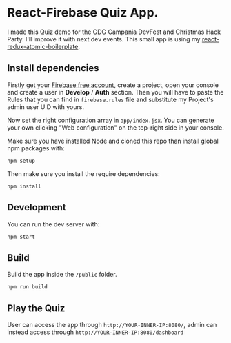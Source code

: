 # React-Firebase Quiz App.

I made this Quiz demo for the GDG Campania DevFest and Christmas Hack Party. I'll improve it with next dev events.
This small app is using my [react-redux-atomic-boilerplate](https://github.com/zorahrel/react-redux-atomic-boilerplate).

## Install dependencies

Firstly get your [Firebase free account](https://firebase.google.com/console/), create a project, open your console and create a user in **Develop** / **Auth** section.
Then you will have to paste the Rules that you can find in `firebase.rules` file and substitute my Project's admin user UID with yours.

Now set the right configuration array in `app/index.jsx`. You can generate your own clicking "Web configuration" on the top-right side in your console.

Make sure you have installed Node and cloned this repo than install global npm packages with:

```
npm setup
```

Then make sure you install the require dependencies:

```
npm install
```

## Development

You can run the dev server with:

```
npm start
```

## Build

Build the app inside the `/public` folder.

```
npm run build
```

## Play the Quiz

User can access the app through `http://YOUR-INNER-IP:8080/`, admin can instead access through `http://YOUR-INNER-IP:8080/dashboard`
